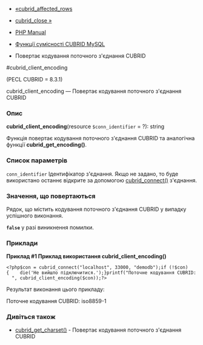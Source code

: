 - [«cubrid_affected_rows](function.cubrid-affected-rows.md)
- [cubrid_close »](function.cubrid-close.md)

- [PHP Manual](index.md)
- [Функції сумісності CUBRID MySQL](cubridmysql.cubrid.md)
- Повертає кодування поточного з'єднання CUBRID

#cubrid_client_encoding

(PECL CUBRID = 8.3.1)

cubrid_client_encoding — Повертає кодування поточного з'єднання CUBRID

### Опис

**cubrid_client_encoding**(resource `$conn_identifier` = ?): string

Функція повертає кодування поточного з'єднання CUBRID та аналогічна
функції **cubrid_get_encoding()**.

### Список параметрів

`conn_identifier`
Ідентифікатор з'єднання. Якщо не задано, то буде використано
останнє відкрите за допомогою
[cubrid_connect()](function.cubrid-connect.md) з'єднання.

### Значення, що повертаються

Рядок, що містить кодування поточного з'єднання CUBRID у випадку
успішного виконання.

**`false`** у разі виникнення помилки.

### Приклади

**Приклад #1 Приклад використання **cubrid_client_encoding()****

` <?php$con = cubrid_connect("localhost", 33000, "demodb");if (!$con){    die('Не вийшло підключитися.');}printf("Поточне кодування CUBRID: 
", cubrid_client_encoding($con));?> `

Результат виконання цього прикладу:

Поточне кодування CUBRID: iso8859-1

### Дивіться також

- [cubrid_get_charset()](function.cubrid-get-charset.md) -
Повертає кодування поточного з'єднання CUBRID
